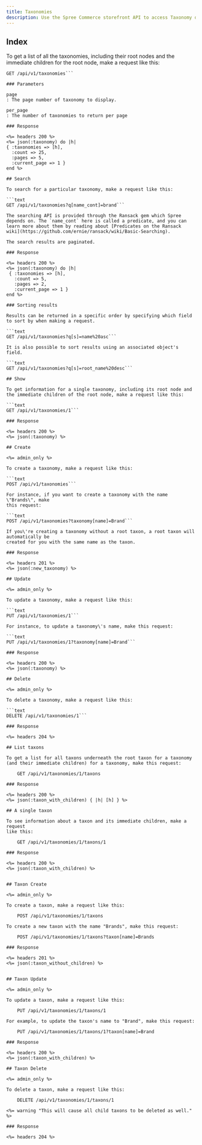```yaml
---
title: Taxonomies
description: Use the Spree Commerce storefront API to access Taxonomy data.
---
```


## Index

To get a list of all the taxonomies, including their root nodes and the
immediate children for the root node, make a request like this:

```text
GET /api/v1/taxonomies```

### Parameters

page
: The page number of taxonomy to display.

per_page
: The number of taxonomies to return per page

### Response

<%= headers 200 %>
<%= json(:taxonomy) do |h|
{ :taxonomies => [h],
  :count => 25,
  :pages => 5,
  :current_page => 1 }
end %>

## Search

To search for a particular taxonomy, make a request like this:

```text
GET /api/v1/taxonomies?q[name_cont]=brand```

The searching API is provided through the Ransack gem which Spree depends on. The `name_cont` here is called a predicate, and you can learn more about them by reading about [Predicates on the Ransack wiki](https://github.com/ernie/ransack/wiki/Basic-Searching).

The search results are paginated.

### Response

<%= headers 200 %>
<%= json(:taxonomy) do |h|
 { :taxonomies => [h],
   :count => 5,
   :pages => 2,
   :current_page => 1 }
end %>

### Sorting results

Results can be returned in a specific order by specifying which field to sort by when making a request.

```text
GET /api/v1/taxonomies?q[s]=name%20asc```

It is also possible to sort results using an associated object's field.

```text
GET /api/v1/taxonomies?q[s]=root_name%20desc```

## Show

To get information for a single taxonomy, including its root node and the immediate children of the root node, make a request like this:

```text
GET /api/v1/taxonomies/1```

### Response

<%= headers 200 %>
<%= json(:taxonomy) %>

## Create

<%= admin_only %>

To create a taxonomy, make a request like this:

```text
POST /api/v1/taxonomies```

For instance, if you want to create a taxonomy with the name \"Brands\", make
this request:

```text
POST /api/v1/taxonomies?taxonomy[name]=Brand```

If you\'re creating a taxonomy without a root taxon, a root taxon will automatically be
created for you with the same name as the taxon.

### Response

<%= headers 201 %>
<%= json(:new_taxonomy) %>

## Update

<%= admin_only %>

To update a taxonomy, make a request like this:

```text
PUT /api/v1/taxonomies/1```

For instance, to update a taxonomy\'s name, make this request:

```text
PUT /api/v1/taxonomies/1?taxonomy[name]=Brand```

### Response

<%= headers 200 %>
<%= json(:taxonomy) %>

## Delete

<%= admin_only %>

To delete a taxonomy, make a request like this:

```text
DELETE /api/v1/taxonomies/1```

### Response

<%= headers 204 %>

## List taxons

To get a list for all taxons underneath the root taxon for a taxonomy (and their immediate children) for a taxonomy, make this request:

    GET /api/v1/taxonomies/1/taxons

### Response

<%= headers 200 %>
<%= json(:taxon_with_children) { |h| [h] } %>

## A single taxon

To see information about a taxon and its immediate children, make a request
like this:

    GET /api/v1/taxonomies/1/taxons/1

### Response

<%= headers 200 %>
<%= json(:taxon_with_children) %>


## Taxon Create

<%= admin_only %>

To create a taxon, make a request like this:

    POST /api/v1/taxonomies/1/taxons

To create a new taxon with the name "Brands", make this request:

    POST /api/v1/taxonomies/1/taxons?taxon[name]=Brands

### Response

<%= headers 201 %>
<%= json(:taxon_without_children) %>


## Taxon Update

<%= admin_only %>

To update a taxon, make a request like this:

    PUT /api/v1/taxonomies/1/taxons/1

For example, to update the taxon's name to "Brand", make this request:

    PUT /api/v1/taxonomies/1/taxons/1?taxon[name]=Brand

### Response

<%= headers 200 %>
<%= json(:taxon_with_children) %>

## Taxon Delete

<%= admin_only %>

To delete a taxon, make a request like this:

    DELETE /api/v1/taxonomies/1/taxons/1

<%= warning "This will cause all child taxons to be deleted as well." %>

### Response

<%= headers 204 %>
